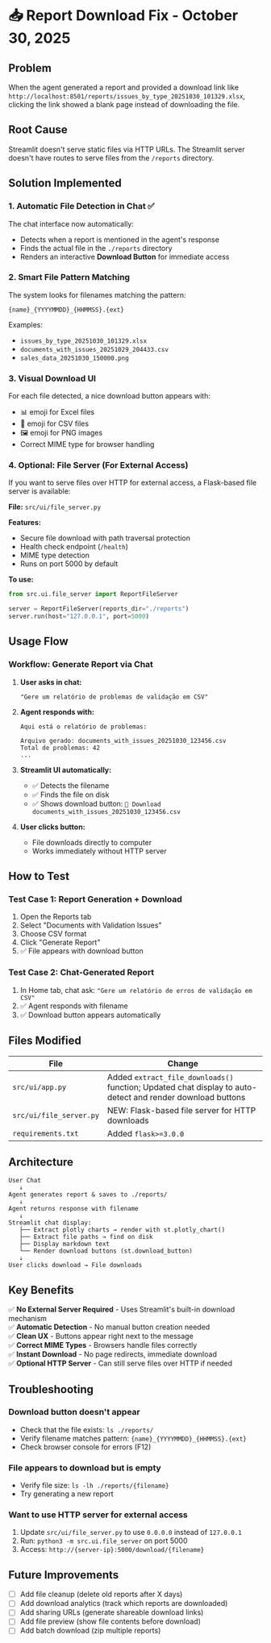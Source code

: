 # 📥 Report Download Fix - October 30, 2025

## Problem
When the agent generated a report and provided a download link like `http://localhost:8501/reports/issues_by_type_20251030_101329.xlsx`, clicking the link showed a blank page instead of downloading the file.

## Root Cause
Streamlit doesn't serve static files via HTTP URLs. The Streamlit server doesn't have routes to serve files from the `/reports` directory.

## Solution Implemented

### 1. **Automatic File Detection in Chat** ✅
The chat interface now automatically:
- Detects when a report is mentioned in the agent's response
- Finds the actual file in the `./reports` directory
- Renders an interactive **Download Button** for immediate access

### 2. **Smart File Pattern Matching**
The system looks for filenames matching the pattern:
```
{name}_{YYYYMMDD}_{HHMMSS}.{ext}
```
Examples:
- `issues_by_type_20251030_101329.xlsx`
- `documents_with_issues_20251029_204433.csv`
- `sales_data_20251030_150000.png`

### 3. **Visual Download UI**
For each file detected, a nice download button appears with:
- 📊 emoji for Excel files
- 📄 emoji for CSV files  
- 🖼️ emoji for PNG images
- Correct MIME type for browser handling

### 4. **Optional: File Server (For External Access)**
If you want to serve files over HTTP for external access, a Flask-based file server is available:

**File:** `src/ui/file_server.py`

**Features:**
- Secure file download with path traversal protection
- Health check endpoint (`/health`)
- MIME type detection
- Runs on port 5000 by default

**To use:**
```python
from src.ui.file_server import ReportFileServer

server = ReportFileServer(reports_dir="./reports")
server.run(host="127.0.0.1", port=5000)
```

## Usage Flow

### Workflow: Generate Report via Chat

1. **User asks in chat:**
   ```
   "Gere um relatório de problemas de validação em CSV"
   ```

2. **Agent responds with:**
   ```
   Aqui está o relatório de problemas:
   
   Arquivo gerado: documents_with_issues_20251030_123456.csv
   Total de problemas: 42
   ...
   ```

3. **Streamlit UI automatically:**
   - ✅ Detects the filename
   - ✅ Finds the file on disk
   - ✅ Shows download button: `📄 Download documents_with_issues_20251030_123456.csv`

4. **User clicks button:**
   - File downloads directly to computer
   - Works immediately without HTTP server

## How to Test

### Test Case 1: Report Generation + Download
1. Open the Reports tab
2. Select "Documents with Validation Issues"
3. Choose CSV format
4. Click "Generate Report"
5. ✅ File appears with download button

### Test Case 2: Chat-Generated Report
1. In Home tab, chat ask: `"Gere um relatório de erros de validação em CSV"`
2. ✅ Agent responds with filename
3. ✅ Download button appears automatically

## Files Modified

| File | Change |
|------|--------|
| `src/ui/app.py` | Added `extract_file_downloads()` function; Updated chat display to auto-detect and render download buttons |
| `src/ui/file_server.py` | NEW: Flask-based file server for HTTP downloads |
| `requirements.txt` | Added `flask>=3.0.0` |

## Architecture

```
User Chat
   ↓
Agent generates report & saves to ./reports/
   ↓
Agent returns response with filename
   ↓
Streamlit chat display:
   ├── Extract plotly charts → render with st.plotly_chart()
   ├── Extract file paths → find on disk
   ├── Display markdown text
   └── Render download buttons (st.download_button)
   ↓
User clicks download → File downloads
```

## Key Benefits

✅ **No External Server Required** - Uses Streamlit's built-in download mechanism  
✅ **Automatic Detection** - No manual button creation needed  
✅ **Clean UX** - Buttons appear right next to the message  
✅ **Correct MIME Types** - Browsers handle files correctly  
✅ **Instant Download** - No page redirects, immediate download  
✅ **Optional HTTP Server** - Can still serve files over HTTP if needed  

## Troubleshooting

### Download button doesn't appear
- Check that the file exists: `ls ./reports/`
- Verify filename matches pattern: `{name}_{YYYYMMDD}_{HHMMSS}.{ext}`
- Check browser console for errors (F12)

### File appears to download but is empty
- Verify file size: `ls -lh ./reports/{filename}`
- Try generating a new report

### Want to use HTTP server for external access
1. Update `src/ui/file_server.py` to use `0.0.0.0` instead of `127.0.0.1`
2. Run: `python3 -m src.ui.file_server` on port 5000
3. Access: `http://{server-ip}:5000/download/{filename}`

## Future Improvements

- [ ] Add file cleanup (delete old reports after X days)
- [ ] Add download analytics (track which reports are downloaded)
- [ ] Add sharing URLs (generate shareable download links)
- [ ] Add file preview (show file contents before download)
- [ ] Add batch download (zip multiple reports)
